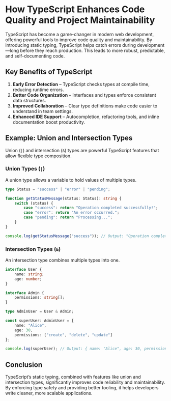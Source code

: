 # How TypeScript Enhances Code Quality and Project Maintainability  

TypeScript has become a game-changer in modern web development, offering powerful tools to improve code quality and maintainability. By introducing static typing, TypeScript helps catch errors during development—long before they reach production. This leads to more robust, predictable, and self-documenting code.  

## Key Benefits of TypeScript  

1. **Early Error Detection** – TypeScript checks types at compile time, reducing runtime errors.  
2. **Better Code Organization** – Interfaces and types enforce consistent data structures.  
3. **Improved Collaboration** – Clear type definitions make code easier to understand in team settings.  
4. **Enhanced IDE Support** – Autocompletion, refactoring tools, and inline documentation boost productivity.  

## Example: Union and Intersection Types  

Union (`|`) and intersection (`&`) types are powerful TypeScript features that allow flexible type composition.  

### **Union Types (`|`)**  
A union type allows a variable to hold values of multiple types.  

```typescript
type Status = "success" | "error" | "pending";  

function getStatusMessage(status: Status): string {  
    switch (status) {  
        case "success": return "Operation completed successfully!";  
        case "error": return "An error occurred.";  
        case "pending": return "Processing...";  
    }  
}  

console.log(getStatusMessage("success")); // Output: "Operation completed successfully!"  
```  

### **Intersection Types (`&`)**  
An intersection type combines multiple types into one.  

```typescript
interface User {  
    name: string;  
    age: number;  
}  

interface Admin {  
    permissions: string[];  
}  

type AdminUser = User & Admin;  

const superUser: AdminUser = {  
    name: "Alice",  
    age: 30,  
    permissions: ["create", "delete", "update"]  
};  

console.log(superUser); // Output: { name: "Alice", age: 30, permissions: ["create", "delete", "update"] }  
```  

## Conclusion  

TypeScript’s static typing, combined with features like union and intersection types, significantly improves code reliability and maintainability. By enforcing type safety and providing better tooling, it helps developers write cleaner, more scalable applications.  